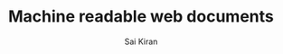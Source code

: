 ---
layout: post
title:  "Machine readable web documents"
description: "ai-ml-datasci"
categories: ["tech", "cs"]
tags: ["execution-models"]
author: "Sai Kiran"
comments: false
---